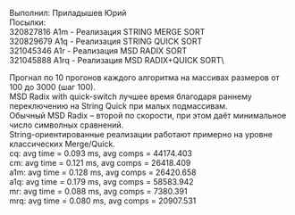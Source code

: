 Выполнил: Приладышев Юрий\
Посылки:\
320827816   A1m - Реализация STRING MERGE SORT\
320829679   A1q - Реализация STRING QUICK SORT\
321045346   A1r - Реализация MSD RADIX SORT\
321045888   A1rq - Реализация MSD RADIX+QUICK SORT\


Прогнал по 10 прогонов каждого алгоритма на массивах размеров от 100 до 3000 (шаг 100).\
MSD Radix with quick-switch лучшее время благодаря раннему переключению на String Quick при малых подмассивам.\
Обычный MSD Radix – второй по скорости, при этом даёт минимальное число символных сравнений.\
String-ориентированные реализации работают примерно на уровне классических Merge/Quick.\
cq: avg time = 0.093 ms, avg comps = 44174.403\
cm: avg time = 0.121 ms, avg comps = 26418.409\
a1m: avg time = 0.128 ms, avg comps = 26420.658\
a1q: avg time = 0.179 ms, avg comps = 58583.942\
mr: avg time = 0.088 ms, avg comps = 7380.391\
mrq: avg time = 0.080 ms, avg comps = 20907.531

